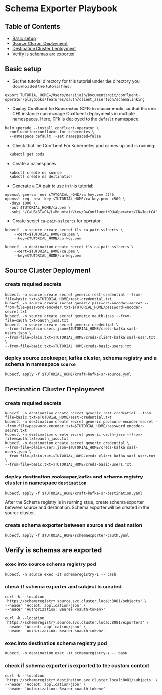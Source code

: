 # Schema Exporter Playbook

## Table of Contents

- [Basic setup](#basic-setup)
- [Source Cluster Deployment](#source-cluster-deployment)
- [Destination Cluster Deployment](#destination-cluster-deployment)
- [Verify is schemas are exported](#verify-is-schemas-are-exported)

## Basic setup
- Set the tutorial directory for this tutorial under the directory you downloaded
  the tutorial files:
```
export TUTORIAL_HOME=/Users/mansijain/Documents/git/confluent-operator/playbooks/features/oauth/client_assertion/schemalinking
```

- Deploy Confluent for Kubernetes (CFK) in cluster mode, so that the one CFK instance can manage Confluent deployments in multiple namespaces. Here, CFk is deployed to the `default` namespace.

```
helm upgrade --install confluent-operator \
  confluentinc/confluent-for-kubernetes \
  --namespace default --set namespaced=false
```
- Check that the Confluent For Kubernetes pod comes up and is running:
```
  kubectl get pods
```

- Create a namespaces

```
  kubectl create ns source
  kubectl create ns destination
```

- Generate a CA pair to use in this tutorial:
```
openssl genrsa -out $TUTORIAL_HOME/ca-key.pem 2048
openssl req -new -key $TUTORIAL_HOME/ca-key.pem -x509 \
  -days 1000 \
  -out $TUTORIAL_HOME/ca.pem \
  -subj "/C=US/ST=CA/L=MountainView/O=Confluent/OU=Operator/CN=TestCA"
```  

- Create secret `ca-pair-sslcerts` for operator
```
kubectl -n source create secret tls ca-pair-sslcerts \
    --cert=$TUTORIAL_HOME/ca.pem \
    --key=$TUTORIAL_HOME/ca-key.pem 

kubectl -n destination create secret tls ca-pair-sslcerts \
    --cert=$TUTORIAL_HOME/ca.pem \
    --key=$TUTORIAL_HOME/ca-key.pem   

```

## Source Cluster Deployment

### create required secrets
    kubectl -n source create secret generic rest-credential --from-file=basic.txt=$TUTORIAL_HOME/rest-credential.txt
    kubectl -n source create secret generic password-encoder-secret --from-file=password-encoder.txt=$TUTORIAL_HOME/password-encoder-secret.txt
    kubectl -n source create secret generic oauth-jass --from-file=oauth.txt=oauth_jass.txt
    kubectl -n source create secret generic credential \
    --from-file=plain-users.json=$TUTORIAL_HOME/creds-kafka-sasl-users.json \
    --from-file=plain.txt=$TUTORIAL_HOME/creds-client-kafka-sasl-user.txt \
    --from-file=basic.txt=$TUTORIAL_HOME/creds-basic-users.txt

### deploy source zookeeper, kafka cluster, schema registry and a schema in namespace `source`

    kubectl apply -f $TUTORIAL_HOME/kraft-kafka-sr-source.yaml

## Destination Cluster Deployment
### create required secrets
    kubectl -n destination create secret generic rest-credential --from-file=basic.txt=$TUTORIAL_HOME/rest-credential.txt
    kubectl -n destination create secret generic password-encoder-secret --from-file=password-encoder.txt=$TUTORIAL_HOME/password-encoder-secret.txt
    kubectl -n destination create secret generic oauth-jass --from-file=oauth.txt=oauth_jass.txt
    kubectl -n destination create secret generic credential \
    --from-file=plain-users.json=$TUTORIAL_HOME/creds-kafka-sasl-users.json \
    --from-file=plain.txt=$TUTORIAL_HOME/creds-client-kafka-sasl-user.txt \
    --from-file=basic.txt=$TUTORIAL_HOME/creds-basic-users.txt

### deploy destination zookeeper,kafka and schema registry cluster in namespace `destination`

    kubectl apply -f $TUTORIAL_HOME/kraft-kafka-sr-destination.yaml

After the Schema registry is in running state, create schema exporter between source and destination. Schema exporter will be created in the source cluster.

### create schema exporter between source and destination
    kubectl apply -f $TUTORIAL_HOME/schemaexporter-oauth.yaml


## Verify is schemas are exported

### exec into source schema registry pod
    kubectl -n source exec -it schemaregistry-1 -- bash

### check if schema exporter and subject is created
    curl -k --location 'https://schemaregistry.source.svc.cluster.local:8081/subjects' \
    --header 'Accept: application/json' \
    --header 'Authorization: Bearer <oauth-token>'

    curl -k --location 'https://schemaregistry.source.svc.cluster.local:8081/exporters' \
    --header 'Accept: application/json' \
    --header 'Authorization: Bearer <oauth-token>'

### exec into destination schema registry pod
    kubectl -n destination exec -it schemaregistry-1 -- bash

### check if schema exporter is exported to the custom context
    curl -k --location 'https://schemaregistry.destination.svc.cluster.local:8081/subjects' \
    --header 'Accept: application/json' \
    --header 'Authorization: Bearer <oauth-token>'

